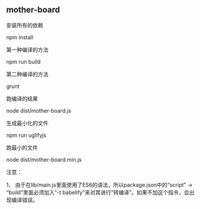 mother-board
---------------------

安装所有的依赖

npm install

第一种编译的方法

npm run build

第二种编译的方法

grunt

跑编译的结果

node dist/mother-board.js

生成最小化的文件

npm run uglifyjs

跑最小的文件

node dist/mother-board.min.js

注意：

1、 由于在lib/main.js里面使用了ES6的语法，所以package.json中的“script” -> “build”里面必须加入“-t babelify”来对其进行“转编译”。如果不加这个指令，会出现编译错误。

